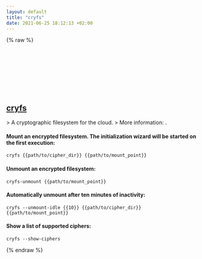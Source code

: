 ```yaml
---
layout: default
title: "cryfs"
date: 2021-06-25 18:12:13 +02:00
---
```

{% raw %}
<h2 id="cryfs">
  <a href="/en/common/cryfs.html">cryfs</a> <a href="#cryfs"><svg class="icon">
    <use href="/assets/images/unicode_sprite.svg#link" />
  </svg></a>
</h2>
> A cryptographic filesystem for the cloud.
> More information: <https://www.cryfs.org/>.

#### Mount an encrypted filesystem. The initialization wizard will be started on the first execution:
```shell
cryfs {{path/to/cipher_dir}} {{path/to/mount_point}}
```
#### Unmount an encrypted filesystem:
```shell
cryfs-unmount {{path/to/mount_point}}
```
#### Automatically unmount after ten minutes of inactivity:
```shell
cryfs --unmount-idle {{10}} {{path/to/cipher_dir}} {{path/to/mount_point}}
```
#### Show a list of supported ciphers:
```shell
cryfs --show-ciphers
```
{% endraw %}